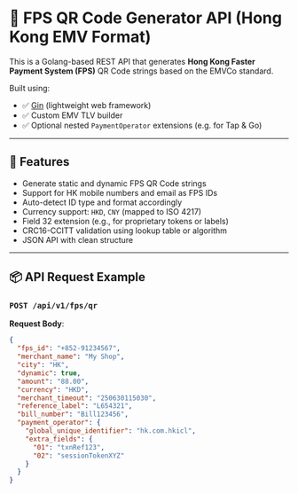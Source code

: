 # 🧾 FPS QR Code Generator API (Hong Kong EMV Format)

This is a Golang-based REST API that generates **Hong Kong Faster Payment System (FPS)** QR Code strings based on the EMVCo standard.

Built using:
- ✅ [Gin](https://github.com/gin-gonic/gin) (lightweight web framework)
- ✅ Custom EMV TLV builder
- ✅ Optional nested `PaymentOperator` extensions (e.g. for Tap & Go)

---

## 🚀 Features

- Generate static and dynamic FPS QR Code strings
- Support for HK mobile numbers and email as FPS IDs
- Auto-detect ID type and format accordingly
- Currency support: `HKD`, `CNY` (mapped to ISO 4217)
- Field 32 extension (e.g., for proprietary tokens or labels)
- CRC16-CCITT validation using lookup table or algorithm
- JSON API with clean structure

---

## 📦 API Request Example

### `POST /api/v1/fps/qr`

**Request Body**:

```json
{
  "fps_id": "+852-91234567",
  "merchant_name": "My Shop",
  "city": "HK",
  "dynamic": true,
  "amount": "88.00",
  "currency": "HKD",
  "merchant_timeout": "250630115030",
  "reference_label": "L654321",
  "bill_number": "Bill123456",
  "payment_operator": {
    "global_unique_identifier": "hk.com.hkicl",
    "extra_fields": {
      "01": "txnRef123",
      "02": "sessionTokenXYZ"
    }
  }
}
